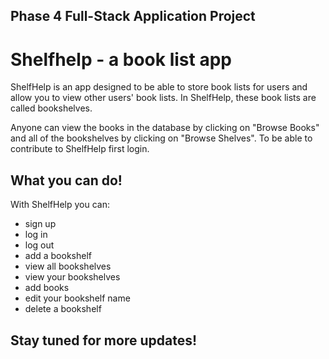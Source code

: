 ## Phase 4 Full-Stack Application Project

# Shelfhelp - a book list app

ShelfHelp is an app designed to be able to store book lists for users and allow you to 
view other users' book lists. In ShelfHelp, these book lists are called bookshelves.

Anyone can view the books in the database by clicking on "Browse Books" and all of the
bookshelves by clicking on "Browse Shelves". To be able to contribute to ShelfHelp first 
login.

## What you can do!
With ShelfHelp you can:
 - sign up
 - log in
 - log out
 - add a bookshelf
 - view all bookshelves
 - view your bookshelves
 - add books
 - edit your bookshelf name
 - delete a bookshelf

 ## Stay tuned for more updates!